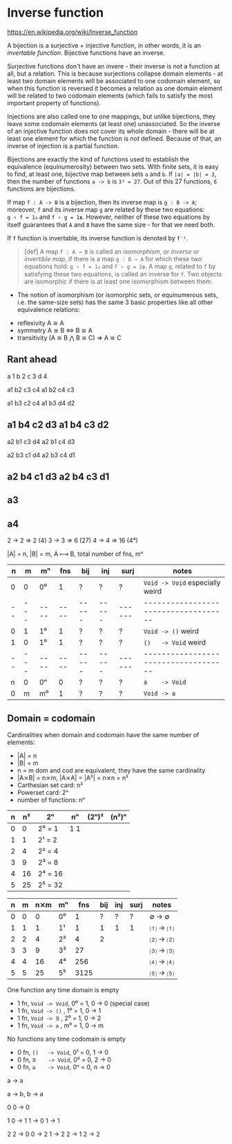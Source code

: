 # Inverse function

https://en.wikipedia.org/wiki/Inverse_function

A bijection is a surjective + injective function, in other words, it is an *invertable function*. Bijective functions have an inverse.

Surjective functions don't have an invere - their inverse is not a function at all, but a relation. This is because surjections collapse domain elements - at least two domain elements will be associated to one codomain element, so when this function is reversed it becomes a relation as one domain element will be related to two codomain elements (which fails to satisfy the most important property of functions).

Injections are also called one to one mappings, but unlike bijections, they leave some codomain elements (at least one) unassociated. So the inverse of an injective function does not cover its whole domain - there will be at least one element for which the function is not defined. Because of that, an inverse of injection is a partial function.

Bijections are exactly the kind of functions used to establish the equivalence (equinumerosity) between two sets. With finite sets, it is easy to find, at least one, bijective map between sets `a` and `b`. If `|a| = |b| = 3`, then the number of functions `a -> b` is `3³ = 27`. Out of this 27 functions, `6` functions are bijections.

If map `f : A -> B` is a bijection, then its inverse map is `g : B -> A`; moreover, `f` and its inverse map `g` are related by these two equations:   
`g ∘ f = 1ᴀ` and `f ∘ g = 1ʙ`. However, neither of these two equations by itself guarantees that `A` and `B` have the same size - for that we need both.

If `f` function is invertable, its inverse function is denoted by `f⁻¹`.

> [def] A map `f : A → B` is called an *isomorphism*, or *inverse* or *invertible map*, if there is a map `g : B → A` for which these two equations hold: `g ∘ f = 1ᴀ` and `f ∘ g = 1ʙ`. A map `g`, related to `f` by satisfying these two equations, is called an inverse for `f`. Two objects are isomorphic if there is at least one isomorphism between them.

* The notion of isomorphism (or isomorphic sets, or equinumerous sets, i.e. the same-size sets) has the same 3 basic properties like all other equivalence relations:
- reflexivity   A ≅ A
- symmetry      A ≅ B <=> B ≅ A
- transitivity  (A ≅ B ⋀ B ≅ C) => A ≅ C



## Rant ahead

a 1
b 2
c 3
d 4

a1 b2 c3 c4
a1 b2 c4 c3

a1 b3 c2 c4
a1 b3 d4 d2

a1 b4 c2 d3
a1 b4 c3 d2
------------
a2 b1 c3 d4
a2 b1 c4 d3

a2 b3 c1 d4
a2 b3 c4 d1

a2 b4 c1 d3
a2 b4 c3 d1
------------
a3
------------
a4
------------

2 -> 2 => 2  (4)
3 -> 3 => 6  (27)
4 -> 4 => 16 (4⁴)



|A| = n, |B| = m, A ⟼ B, total number of fns, mⁿ

n | m | mⁿ |fns | bij | inj | surj | notes
--|---|----|----|-----|-----|------|------------------------------------
0 | 0 | 0⁰ |   1|  ?  |  ?  |  ?   | `Void -> Void` especially weird
--|---|----|----|-----|-----|------|------------------------------------
0 | 1 | 1⁰ |   1|  ?  |  ?  |  ?   | `Void -> ()`   weird
1 | 0 | 1⁰ |   1|  ?  |  ?  |  ?   | `()   -> Void` weird
--|---|----|----|-----|-----|------|------------------------------------
n | 0 | 0ⁿ |   0|  ?  |  ?  |  ?   | `a    -> Void`
0 | m | m⁰ |   1|  ?  |  ?  |  ?   | `Void -> a`



## Domain = codomain

Cardinalities when domain and codomain have the same number of elements:
- |A| = n
- |B| = m
- n = m dom and cod are equivalent, they have the same cardinality
- |A⨯B| = n⨯m, |A⨯A| = |A²| = n⨯n = n²
- Carthesian set card: n²
- Powerset card: 2ⁿ
- number of functions: nⁿ

n | n² | 2ⁿ      | nⁿ        | (2ⁿ)² | (n²)ⁿ
--|----|---------|-----------|-------|--
0 |  0 | 2⁰ =  1 |1  1
1 |  1 | 2¹ =  2 |
2 |  4 | 2² =  4 |
3 |  9 | 2³ =  8 |
4 | 16 | 2⁴ = 16 |
5 | 25 | 2⁵ = 32 |


n | m |n⨯m| mⁿ |fns | bij | inj | surj | notes
--|---|---|----|----|-----|-----|------|-------------
0 | 0 | 0 | 0⁰ |   1|  ?  |  ?  |  ?   | ∅ -> ∅
1 | 1 | 1 | 1¹ |   1|  1  |  1  |  1   | ⑴ -> ⑴
2 | 2 | 4 | 2² |   4|  2  |     |      | ⑵ -> ⑵
3 | 3 | 9 | 3³ |  27|     |     |      | ⑶ -> ⑶
4 | 4 |16 | 4⁴ | 256|     |     |      | ⑷ -> ⑷
5 | 5 |25 | 5⁵ |3125|     |     |      | ⑸ -> ⑸



One function any time domain is empty
* 1 fn, `Void -> Void`, 0⁰ = 1,   0 → 0 (special case)
* 1 fn, `Void -> ()`  , 1⁰ = 1,   0 → 1
* 1 fn, `Void -> 𝔹`   , 2⁰ = 1,   0 → 2
* 1 fn, `Void -> a`   , m⁰ = 1,   0 → m

No functions any time codomain is empty
* 0 fn, `()   -> Void`, 0¹ = 0,   1 → 0
* 0 fn, `𝔹    -> Void`, 0² = 0,   2 → 0
* 0 fn, `a    -> Void`, 0ⁿ = 0,   n → 0


a -> a

a -> b, b -> a







0
  0 → 0

1
  0 → 1
  1 → 0
  1 → 1

2
  2 → 0
  0 → 2
  1 → 2
  2 → 1
  2 → 2
